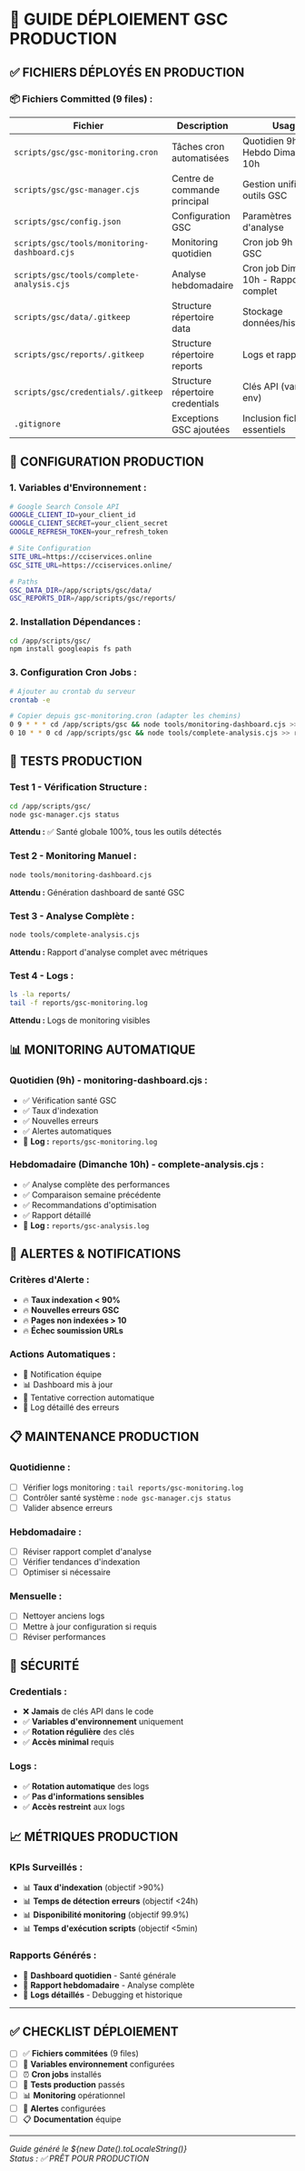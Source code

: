 # 🚀 GUIDE DÉPLOIEMENT GSC PRODUCTION

## ✅ **FICHIERS DÉPLOYÉS EN PRODUCTION**

### 📦 **Fichiers Committed (9 files) :**

| Fichier | Description | Usage |
|---------|-------------|-------|
| `scripts/gsc/gsc-monitoring.cron` | Tâches cron automatisées | Quotidien 9h + Hebdo Dimanche 10h |
| `scripts/gsc/gsc-manager.cjs` | Centre de commande principal | Gestion unifiée des outils GSC |
| `scripts/gsc/config.json` | Configuration GSC | Paramètres d'analyse |
| `scripts/gsc/tools/monitoring-dashboard.cjs` | Monitoring quotidien | Cron job 9h - Santé GSC |
| `scripts/gsc/tools/complete-analysis.cjs` | Analyse hebdomadaire | Cron job Dimanche 10h - Rapport complet |
| `scripts/gsc/data/.gitkeep` | Structure répertoire data | Stockage données/historiques |
| `scripts/gsc/reports/.gitkeep` | Structure répertoire reports | Logs et rapports |
| `scripts/gsc/credentials/.gitkeep` | Structure répertoire credentials | Clés API (variables env) |
| `.gitignore` | Exceptions GSC ajoutées | Inclusion fichiers essentiels |

## 🔧 **CONFIGURATION PRODUCTION**

### **1. Variables d'Environnement :**
```bash
# Google Search Console API
GOOGLE_CLIENT_ID=your_client_id
GOOGLE_CLIENT_SECRET=your_client_secret
GOOGLE_REFRESH_TOKEN=your_refresh_token

# Site Configuration
SITE_URL=https://cciservices.online
GSC_SITE_URL=https://cciservices.online/

# Paths
GSC_DATA_DIR=/app/scripts/gsc/data/
GSC_REPORTS_DIR=/app/scripts/gsc/reports/
```

### **2. Installation Dépendances :**
```bash
cd /app/scripts/gsc/
npm install googleapis fs path
```

### **3. Configuration Cron Jobs :**
```bash
# Ajouter au crontab du serveur
crontab -e

# Copier depuis gsc-monitoring.cron (adapter les chemins)
0 9 * * * cd /app/scripts/gsc && node tools/monitoring-dashboard.cjs >> reports/gsc-monitoring.log 2>&1
0 10 * * 0 cd /app/scripts/gsc && node tools/complete-analysis.cjs >> reports/gsc-analysis.log 2>&1
```

## 🧪 **TESTS PRODUCTION**

### **Test 1 - Vérification Structure :**
```bash
cd /app/scripts/gsc/
node gsc-manager.cjs status
```
**Attendu :** ✅ Santé globale 100%, tous les outils détectés

### **Test 2 - Monitoring Manuel :**
```bash
node tools/monitoring-dashboard.cjs
```
**Attendu :** Génération dashboard de santé GSC

### **Test 3 - Analyse Complète :**
```bash
node tools/complete-analysis.cjs
```
**Attendu :** Rapport d'analyse complet avec métriques

### **Test 4 - Logs :**
```bash
ls -la reports/
tail -f reports/gsc-monitoring.log
```
**Attendu :** Logs de monitoring visibles

## 📊 **MONITORING AUTOMATIQUE**

### **Quotidien (9h) - monitoring-dashboard.cjs :**
- ✅ Vérification santé GSC
- ✅ Taux d'indexation
- ✅ Nouvelles erreurs
- ✅ Alertes automatiques
- 📄 **Log :** `reports/gsc-monitoring.log`

### **Hebdomadaire (Dimanche 10h) - complete-analysis.cjs :**
- ✅ Analyse complète des performances
- ✅ Comparaison semaine précédente
- ✅ Recommandations d'optimisation
- ✅ Rapport détaillé
- 📄 **Log :** `reports/gsc-analysis.log`

## 🚨 **ALERTES & NOTIFICATIONS**

### **Critères d'Alerte :**
- 🔥 **Taux indexation < 90%**
- 🔥 **Nouvelles erreurs GSC**
- 🔥 **Pages non indexées > 10**
- 🔥 **Échec soumission URLs**

### **Actions Automatiques :**
- 📧 Notification équipe
- 📊 Dashboard mis à jour
- 🔄 Tentative correction automatique
- 📝 Log détaillé des erreurs

## 📋 **MAINTENANCE PRODUCTION**

### **Quotidienne :**
- [ ] Vérifier logs monitoring : `tail reports/gsc-monitoring.log`
- [ ] Contrôler santé système : `node gsc-manager.cjs status`
- [ ] Valider absence erreurs

### **Hebdomadaire :**
- [ ] Réviser rapport complet d'analyse
- [ ] Vérifier tendances d'indexation
- [ ] Optimiser si nécessaire

### **Mensuelle :**
- [ ] Nettoyer anciens logs
- [ ] Mettre à jour configuration si requis
- [ ] Réviser performances

## 🔑 **SÉCURITÉ**

### **Credentials :**
- ❌ **Jamais** de clés API dans le code
- ✅ **Variables d'environnement** uniquement
- ✅ **Rotation régulière** des clés
- ✅ **Accès minimal** requis

### **Logs :**
- ✅ **Rotation automatique** des logs
- ✅ **Pas d'informations sensibles**
- ✅ **Accès restreint** aux logs

## 📈 **MÉTRIQUES PRODUCTION**

### **KPIs Surveillés :**
- 📊 **Taux d'indexation** (objectif >90%)
- 📊 **Temps de détection erreurs** (objectif <24h)
- 📊 **Disponibilité monitoring** (objectif 99.9%)
- 📊 **Temps d'exécution scripts** (objectif <5min)

### **Rapports Générés :**
- 📄 **Dashboard quotidien** - Santé générale
- 📄 **Rapport hebdomadaire** - Analyse complète
- 📄 **Logs détaillés** - Debugging et historique

---

## ✅ **CHECKLIST DÉPLOIEMENT**

- [ ] ✅ **Fichiers commitées** (9 files)
- [ ] 🔧 **Variables environnement** configurées
- [ ] ⏰ **Cron jobs** installés
- [ ] 🧪 **Tests production** passés
- [ ] 📊 **Monitoring** opérationnel
- [ ] 🚨 **Alertes** configurées
- [ ] 📋 **Documentation** équipe

---

*Guide généré le ${new Date().toLocaleString()}*  
*Status : ✅ PRÊT POUR PRODUCTION*